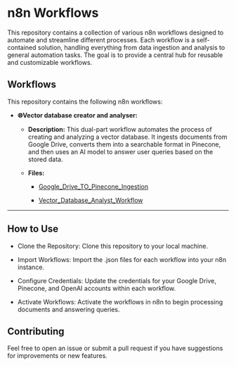 # n8n Workflows
This repository contains a collection of various n8n workflows designed to automate and streamline different processes. Each workflow is a self-contained solution, handling everything from data ingestion and analysis to general automation tasks. The goal is to provide a central hub for reusable and customizable workflows.

## Workflows
This repository contains the following n8n workflows:

- **🌐Vector database creator and analyser:**
    - **Description:** This dual-part workflow automates the process of creating and analyzing a vector database. It ingests documents from Google Drive, converts them into a searchable format in Pinecone, and then uses an AI model to answer user queries based on the stored data.

    - **Files:**
  
      * [Google_Drive_TO_Pinecone_Ingestion](Vector_database_creator_and_analyser/Google_Drive_TO_Pinecone_Ingestion)
      
      * [Vector_Database_Analyst_Workflow](Vector_database_creator_and_analyser/Vector_Database_Analyst_Workflow)
      
---   
## How to Use
- Clone the Repository: Clone this repository to your local machine.

- Import Workflows: Import the .json files for each workflow into your n8n instance.

- Configure Credentials: Update the credentials for your Google Drive, Pinecone, and OpenAI accounts within each workflow.

- Activate Workflows: Activate the workflows in n8n to begin processing documents and answering queries.

## Contributing
Feel free to open an issue or submit a pull request if you have suggestions for improvements or new features.

